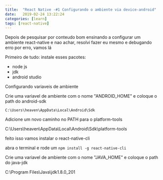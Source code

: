 ```yaml
---
title:  "React Native -#1 Configurando o ambiente via device-android"
date:   2019-02-24 13:22:24
categories: [learn]
tags: [react-native]
---
```


  Depois de pesquisar por conteudo bom ensinando a configurar um ambiente react-native e nao achar, resolvi fazer eu mesmo e
debugando erro por erro, vamos lá

Primeiro de tudo:
instale esses pacotes:
- node js
- jdk
- android studio

Configurando variaveis de ambiente

Crie uma variavel de ambiente com o nome "ANDROID_HOME" e coloque o path do android-sdk

`C:\Users\heaven\AppData\Local\Android\Sdk`

Adicione um novo caminho no PATH para o platform-tools

C:\Users\heaven\AppData\Local\Android\Sdk\platform-tools

feito isso vamos instalar o react-native-cli

abra o terminal e rode um `npm install -g react-native-cli`

Crie uma variavel de ambiente com o nome "JAVA_HOME" e coloque o path do java-jdk

C:\Program Files\Java\jdk1.8.0_201

``` js

```

